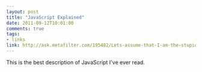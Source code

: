 ```yaml
---
layout: post
title: "JavaScript Explained"
date: 2011-09-12T10:01:00
comments: true
tags:
- links
link: http://ask.metafilter.com/195482/Lets-assume-that-I-am-the-stupidest-person-that-ever-lived-Explain-to-me-what-JavaScript-is-what-it-does-and-how-a-moron-would-go-about-learning-it#2813956
---
```

This is the best description of JavaScript I've ever read.
